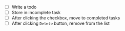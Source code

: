 - [ ] Write a todo
- [ ] Store in incomplete task
- [ ] After clicking the checkbox, move to completed tasks
- [ ] After clicking `Delete` button, remove from the list
